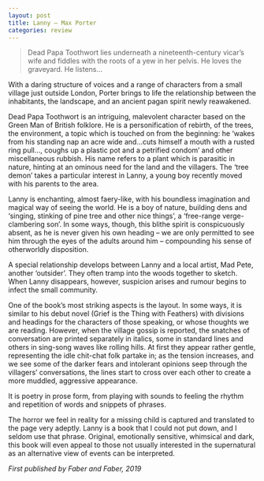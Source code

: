 ```yaml
---
layout: post
title: Lanny – Max Porter
categories: review
---
```


> Dead Papa Toothwort lies underneath a nineteenth-century vicar’s wife and fiddles with the roots of a yew in her pelvis. He loves the graveyard. He listens…

With a daring structure of voices and a range of characters from a small village just outside London, Porter brings to life the relationship between the inhabitants, the landscape, and an ancient pagan spirit newly reawakened.

Dead Papa Toothwort is an intriguing, malevolent character based on the Green Man of British folklore. He is a personification of rebirth, of the trees, the environment, a topic which is touched on from the beginning: he ‘wakes from his standing nap an acre wide and…cuts himself a mouth with a rusted ring pull…, coughs up a plastic pot and a petrified condom’ and other miscellaneous rubbish. His name refers to a plant which is parasitic in nature, hinting at an ominous need for the land and the villagers. The ‘tree demon’ takes a particular interest in Lanny, a young boy recently moved with his parents to the area.

Lanny is enchanting, almost faery-like, with his boundless imagination and magical way of seeing the world. He is a boy of nature, building dens and ‘singing, stinking of pine tree and other nice things’, a ‘free-range verge-clambering son’. In some ways, though, this blithe spirit is conspicuously absent, as he is never given his own heading – we are only permitted to see him through the eyes of the adults around him – compounding his sense of otherworldly disposition.

A special relationship develops between Lanny and a local artist, Mad Pete, another ‘outsider’. They often tramp into the woods together to sketch. When Lanny disappears, however, suspicion arises and rumour begins to infect the small community.

One of the book’s most striking aspects is the layout. In some ways, it is similar to his debut novel (Grief is the Thing with Feathers) with divisions and headings for the characters of those speaking, or whose thoughts we are reading. However, when the village gossip is reported, the snatches of conversation are printed separately in italics, some in standard lines and others in sing-song waves like rolling hills. At first they appear rather gentle, representing the idle chit-chat folk partake in; as the tension increases, and we see some of the darker fears and intolerant opinions seep through the villagers’ conversations, the lines start to cross over each other to create a more muddled, aggressive appearance.

It is poetry in prose form, from playing with sounds to feeling the rhythm and repetition of words and snippets of phrases.

The horror we feel in reality for a missing child is captured and translated to the page very adeptly. Lanny is a book that I could not put down, and I seldom use that phrase. Original, emotionally sensitive, whimsical and dark, this book will even appeal to those not usually interested in the supernatural as an alternative view of events can be interpreted.

*First published by Faber and Faber, 2019*
